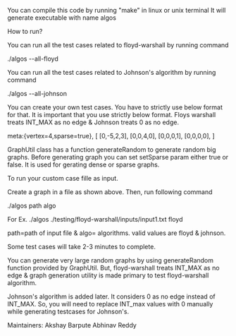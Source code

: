 
You can compile this code by running "make" in linux or unix terminal
It will generate executable with name algos

How to run?

You can run all the test cases related to floyd-warshall by running command

./algos --all-floyd


You can run all the test cases related to Johnson's algorithm by running command

./algos --all-johnson


You can create your own test cases.
You have to strictly use below format for that. It is important that you use strictly below format.
Floys warshall treats INT_MAX as no edge & Johnson treats 0 as no edge.

meta:{vertex=4,sparse=true},
[
[0,-5,2,3], 
[0,0,4,0], 
[0,0,0,1], 
[0,0,0,0],
] 

GraphUtil class has a function generateRandom to generate random big graphs.
Before generating graph you can set setSparse param either true or false.
It is used for gerating dense or sparse graphs.


To run your custom case fille as input.

Create a graph in a file as shown above.
Then, run following command

./algos path algo

For Ex. ./algos ./testing/floyd-warshall/inputs/input1.txt floyd

path=path of input file
& algo= algorithms. valid values are floyd & johnson.

Some test cases will take 2-3 minutes to complete.

You can generate very large random graphs by using generateRandom function provided by GraphUtil.
But, floyd-warshall treats INT_MAX as no edge & graph generation utility is made primary to test floyd-warshall algorithm.

Johnson's algorithm is added later. It considers 0 as no edge instead of INT_MAX.
So, you will need to replace INT_max values with 0 manually while generating testcases for Johnson's.

Maintainers:
Akshay Barpute
Abhinav Reddy